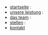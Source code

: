 * [startseite](/) :
* [unsere&nbsp;leistung](/unsere_leistung) :
* [das&nbsp;team](/das_team) :
* [stellen](/stellen) :
* [kontakt](/kontakt)

